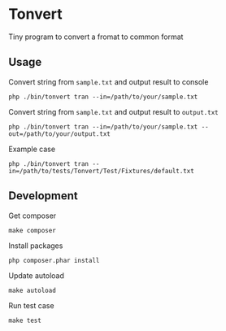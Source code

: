 # Tonvert

Tiny program to convert a fromat to common format

## Usage

Convert string from `sample.txt` and output result to console

    php ./bin/tonvert tran --in=/path/to/your/sample.txt

Convert string from `sample.txt` and output result to `output.txt`

    php ./bin/tonvert tran --in=/path/to/your/sample.txt --out=/path/to/your/output.txt

Example case

    php ./bin/tonvert tran --in=/path/to/tests/Tonvert/Test/Fixtures/default.txt

## Development

Get composer

    make composer

Install packages

    php composer.phar install

Update autoload

    make autoload

Run test case

    make test
